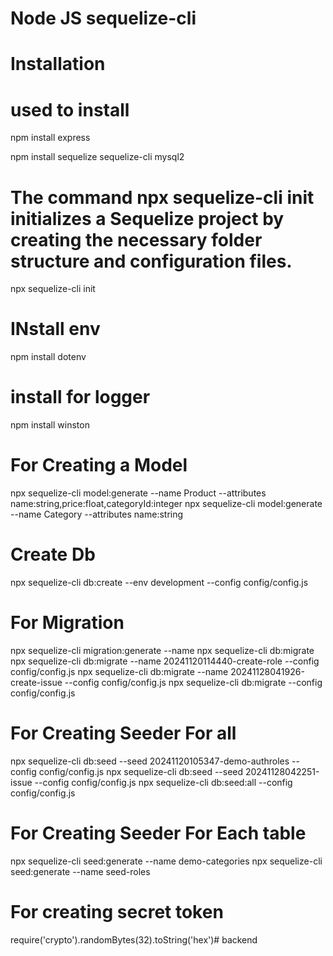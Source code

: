 # Node JS sequelize-cli


# Installation

# used to install
npm install express

npm install sequelize sequelize-cli mysql2   

 # The command npx sequelize-cli init initializes a Sequelize project by creating the necessary folder structure and configuration files.
npx sequelize-cli init

# INstall env
npm install dotenv

# install  for logger
npm install winston

# For Creating a Model
npx sequelize-cli model:generate --name Product --attributes name:string,price:float,categoryId:integer
npx sequelize-cli model:generate --name Category --attributes name:string

# Create Db
npx sequelize-cli db:create --env development --config config/config.js


# For Migration 
npx sequelize-cli migration:generate --name
npx sequelize-cli db:migrate
npx sequelize-cli db:migrate --name 20241120114440-create-role --config config/config.js
npx sequelize-cli db:migrate --name 20241128041926-create-issue --config config/config.js
npx sequelize-cli db:migrate --config config/config.js

# For Creating Seeder For all

npx sequelize-cli db:seed --seed 20241120105347-demo-authroles --config config/config.js
npx sequelize-cli db:seed --seed 20241128042251-issue --config config/config.js
npx sequelize-cli db:seed:all --config config/config.js


# For Creating Seeder For Each table

npx sequelize-cli seed:generate --name demo-categories
npx sequelize-cli seed:generate --name seed-roles


# For creating secret token
require('crypto').randomBytes(32).toString('hex')#   b a c k e n d  
 